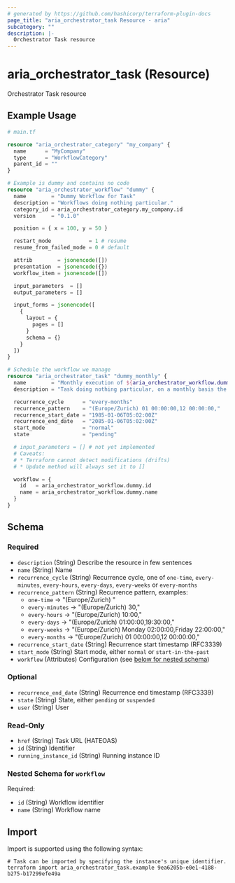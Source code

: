 ```yaml
---
# generated by https://github.com/hashicorp/terraform-plugin-docs
page_title: "aria_orchestrator_task Resource - aria"
subcategory: ""
description: |-
  Orchestrator Task resource
---
```


# aria_orchestrator_task (Resource)

Orchestrator Task resource

## Example Usage

```terraform
# main.tf

resource "aria_orchestrator_category" "my_company" {
  name      = "MyCompany"
  type      = "WorkflowCategory"
  parent_id = ""
}

# Example is dummy and contains no code
resource "aria_orchestrator_workflow" "dummy" {
  name        = "Dummy Workflow for Task"
  description = "Workflows doing nothing particular."
  category_id = aria_orchestrator_category.my_company.id
  version     = "0.1.0"

  position = { x = 100, y = 50 }

  restart_mode            = 1 # resume
  resume_from_failed_mode = 0 # default

  attrib        = jsonencode([])
  presentation  = jsonencode({})
  workflow_item = jsonencode([])

  input_parameters  = []
  output_parameters = []

  input_forms = jsonencode([
    {
      layout = {
        pages = []
      }
      schema = {}
    }
  ])
}

# Schedule the workflow we manage
resource "aria_orchestrator_task" "dummy_monthly" {
  name        = "Monthly execution of ${aria_orchestrator_workflow.dummy.name}"
  description = "Task doing nothing particular, on a monthly basis the 1st and 12th at midnight."

  recurrence_cycle      = "every-months"
  recurrence_pattern    = "(Europe/Zurich) 01 00:00:00,12 00:00:00,"
  recurrence_start_date = "1985-01-06T05:02:00Z"
  recurrence_end_date   = "2085-01-06T05:02:00Z"
  start_mode            = "normal"
  state                 = "pending"

  # input_parameters = [] # not yet implemented
  # Caveats:
  # * Terraform cannot detect modifications (drifts)
  # * Update method will always set it to []

  workflow = {
    id   = aria_orchestrator_workflow.dummy.id
    name = aria_orchestrator_workflow.dummy.name
  }
}
```

<!-- schema generated by tfplugindocs -->
## Schema

### Required

- `description` (String) Describe the resource in few sentences
- `name` (String) Name
- `recurrence_cycle` (String) Recurrence cycle, one of `one-time`, `every-minutes`, `every-hours`, `every-days`, `every-weeks` or `every-months`
- `recurrence_pattern` (String) Recurrence pattern, examples:
	* `one-time` -> "(Europe/Zurich) "
	* `every-minutes` -> "(Europe/Zurich) 30,"
	* `every-hours` -> "(Europe/Zurich) 10:00,"
	* `every-days` -> "(Europe/Zurich) 01:00:00,19:30:00,"
	* `every-weeks` -> "(Europe/Zurich) Monday 02:00:00,Friday 22:00:00,"
	* `every-months` -> "(Europe/Zurich) 01 00:00:00,12 00:00:00,"
- `recurrence_start_date` (String) Recurrence start timestamp (RFC3339)
- `start_mode` (String) Start mode, either `normal` or `start-in-the-past`
- `workflow` (Attributes) Configuration (see [below for nested schema](#nestedatt--workflow))

### Optional

- `recurrence_end_date` (String) Recurrence end timestamp (RFC3339)
- `state` (String) State, either `pending` or `suspended`
- `user` (String) User

### Read-Only

- `href` (String) Task URL (HATEOAS)
- `id` (String) Identifier
- `running_instance_id` (String) Running instance ID

<a id="nestedatt--workflow"></a>
### Nested Schema for `workflow`

Required:

- `id` (String) Workflow identifier
- `name` (String) Workflow name

## Import

Import is supported using the following syntax:

```shell
# Task can be imported by specifying the instance's unique identifier.
terraform import aria_orchestrator_task.example 9ea6205b-e0e1-4188-b275-b17299efe49a
```
